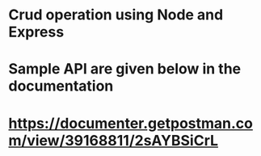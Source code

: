# Crud operation using Node and Express

# Sample API are given below in the documentation

# https://documenter.getpostman.com/view/39168811/2sAYBSiCrL